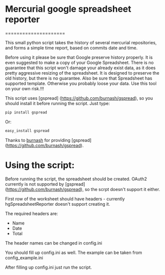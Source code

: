 # Mercurial google spreadsheet reporter
=====================

This small python script takes the history of several mercurial repositories, and forms a simple time report, 
based on commits date and time.

Before using it please be sure that Google preserve history properly. It is even suggested to make a
copy of your Google Spreadsheet. There is no guarantee that this script won't damage your already
exist data, as it does pretty aggressive resizing of the spreadsheet. It is designed to preserve
the old history, but there is no guarantee. Also be sure that Spreadsheet has supported template.
Otherwise you probably loose your data. Use this tool on your own risk.!!!

This script uses [gspread] (https://github.com/burnash/gspread), so you should install it before running the script.
Just type:
```sh
pip install gspread
```

Or:

```sh
easy_install gspread
```
Thanks to [burnash](https://github.com/burnash) for providing [gspread] (https://github.com/burnash/gspread).

# Using the script:

Before running the script, the spreadsheet should be created. OAuth2 currently is not supported by [gspread] (https://github.com/burnash/gspread), so the scrpt doesn't support it either.

First row of the worksheet should have headers - currently hgSpreadsheetReporter doesn't support creating it.

The required headers are:
 - Name
 - Date
 - Total

The header names can be changed in config.ini

You should fill up config.ini as well. The example can be taken from config_example.ini

After filling up config.ini just run the script.
